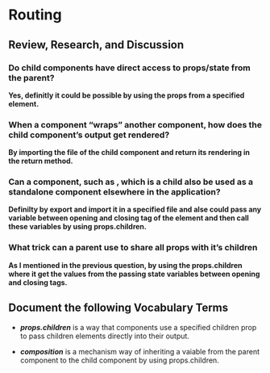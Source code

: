 # Routing

## Review, Research, and Discussion
### Do child components have direct access to props/state from the parent?
**Yes, definitly it could be possible by using the props from a specified element.**

### When a component “wraps” another component, how does the child component’s output get rendered?
**By importing the file of the child component and return its rendering in the return method.**

### Can a component, such as <Content />, which is a child also be used as a standalone component elsewhere in the application?
**Definilty by export and import it in a specified file and alse could pass any variable between opening and closing tag of the element and then call these variables by using props.children.**

### What trick can a parent use to share all props with it’s children
**As I mentioned in the previous question, by using the props.children where it get the values from the passing state variables between opening and closing tags.**

## Document the following Vocabulary Terms
- **_props.children_** is a way that components use a specified children prop to pass children elements directly into their output.

- **_composition_** is a mechanism way of inheriting a vaiable from the parent component to the child component by using props.children.